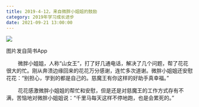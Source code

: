 ```yaml
---
title: 2019-4-12，来自微胖小姐姐的鼓励
category: 2019年学习成长进步
date: 2021-09-21 13:00:00
---
```


![](https://markdown-1301532546.cos.ap-guangzhou.myqcloud.com/peipei_blog/20210921144340.jpeg)  

图片发自简书App

  

        微胖小姐姐，人称“山女王”，打了好几通电话，解决了几个问题，帮了花花很大的忙。刚从奔溃边缘回来的花花万分感谢，连忙多次道谢。微胖小姐姐还安慰花花：“别担心，学到的都是自己的。慈魔王有你这样的好助手真幸福。”  

        花花感激微胖小姐姐的帮忙和安慰，但是还是对慈魔王的工作方式存有不满，苦恼地对微胖小姐姐说：“千里马每天这样不停地跑，也是会累死的。”
